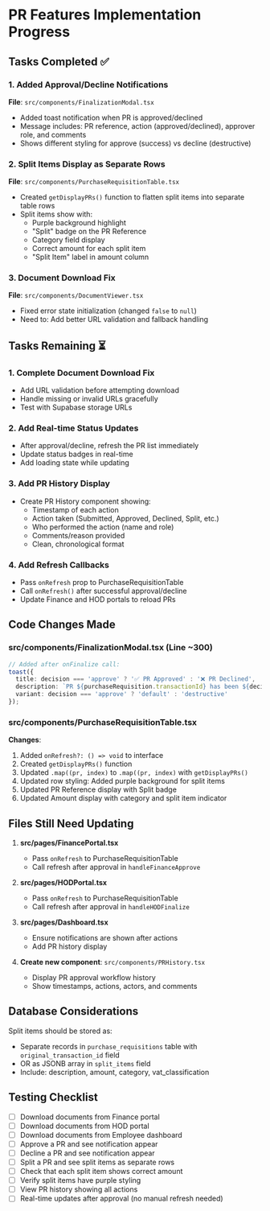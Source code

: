 # PR Features Implementation Progress

## Tasks Completed ✅

### 1. Added Approval/Decline Notifications
**File**: `src/components/FinalizationModal.tsx`
- Added toast notification when PR is approved/declined
- Message includes: PR reference, action (approved/declined), approver role, and comments
- Shows different styling for approve (success) vs decline (destructive)

### 2. Split Items Display as Separate Rows
**File**: `src/components/PurchaseRequisitionTable.tsx`
- Created `getDisplayPRs()` function to flatten split items into separate table rows
- Split items show with:
  - Purple background highlight
  - "Split" badge on the PR Reference
  - Category field display
  - Correct amount for each split item
  - "Split Item" label in amount column

### 3. Document Download Fix
**File**: `src/components/DocumentViewer.tsx`
- Fixed error state initialization (changed `false` to `null`)
- Need to: Add better URL validation and fallback handling

## Tasks Remaining ⏳

### 1. Complete Document Download Fix
- Add URL validation before attempting download
- Handle missing or invalid URLs gracefully
- Test with Supabase storage URLs

### 2. Add Real-time Status Updates
- After approval/decline, refresh the PR list immediately
- Update status badges in real-time
- Add loading state while updating

### 3. Add PR History Display
- Create PR History component showing:
  - Timestamp of each action
  - Action taken (Submitted, Approved, Declined, Split, etc.)
  - Who performed the action (name and role)
  - Comments/reason provided
  - Clean, chronological format

### 4. Add Refresh Callbacks
- Pass `onRefresh` prop to PurchaseRequisitionTable
- Call `onRefresh()` after successful approval/decline
- Update Finance and HOD portals to reload PRs

## Code Changes Made

### src/components/FinalizationModal.tsx (Line ~300)
```typescript
// Added after onFinalize call:
toast({
  title: decision === 'approve' ? '✅ PR Approved' : '❌ PR Declined',
  description: `PR ${purchaseRequisition.transactionId} has been ${decision === 'approve' ? 'approved' : 'declined'} by ${actionRole}. ${comments}`,
  variant: decision === 'approve' ? 'default' : 'destructive'
});
```

### src/components/PurchaseRequisitionTable.tsx
**Changes**:
1. Added `onRefresh?: () => void` to interface
2. Created `getDisplayPRs()` function
3. Updated `.map((pr, index)` to `.map((pr, index)` with `getDisplayPRs()`
4. Updated row styling: Added purple background for split items
5. Updated PR Reference display with Split badge
6. Updated Amount display with category and split item indicator

## Files Still Need Updating

1. **src/pages/FinancePortal.tsx**
   - Pass `onRefresh` to PurchaseRequisitionTable
   - Call refresh after approval in `handleFinanceApprove`

2. **src/pages/HODPortal.tsx**
   - Pass `onRefresh` to PurchaseRequisitionTable
   - Call refresh after approval in `handleHODFinalize`

3. **src/pages/Dashboard.tsx**
   - Ensure notifications are shown after actions
   - Add PR history display

4. **Create new component**: `src/components/PRHistory.tsx`
   - Display PR approval workflow history
   - Show timestamps, actions, actors, and comments

## Database Considerations

Split items should be stored as:
- Separate records in `purchase_requisitions` table with `original_transaction_id` field
- OR as JSONB array in `split_items` field
- Include: description, amount, category, vat_classification

## Testing Checklist

- [ ] Download documents from Finance portal
- [ ] Download documents from HOD portal
- [ ] Download documents from Employee dashboard
- [ ] Approve a PR and see notification appear
- [ ] Decline a PR and see notification appear
- [ ] Split a PR and see split items as separate rows
- [ ] Check that each split item shows correct amount
- [ ] Verify split items have purple styling
- [ ] View PR history showing all actions
- [ ] Real-time updates after approval (no manual refresh needed)

